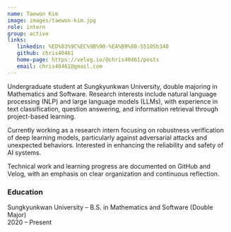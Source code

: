 ```yaml
---
name: Taewon Kim
image: images/taewon-kim.jpg
role: intern
group: active
links:
   linkedin: %ED%83%9C%EC%9B%90-%EA%B9%80-55105b340
   github: chris40461
   home-page: https://velog.io/@chris40461/posts
   email: chris40461@gmail.com
---
```


Undergraduate student at Sungkyunkwan University, double majoring in Mathematics and Software. Research interests include natural language processing (NLP) and large language models (LLMs), with experience in text classification, question answering, and information retrieval through project-based learning.

Currently working as a research intern focusing on robustness verification of deep learning models, particularly against adversarial attacks and unexpected behaviors. Interested in enhancing the reliability and safety of AI systems.

Technical work and learning progress are documented on GitHub and Velog, with an emphasis on clear organization and continuous reflection.

### Education  
Sungkyunkwan University – B.S. in Mathematics and Software (Double Major) <br>
2020 – Present
